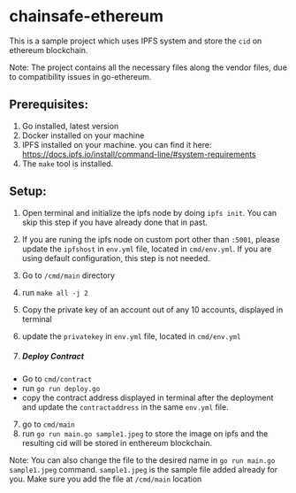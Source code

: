 # chainsafe-ethereum

This is a sample project which uses IPFS system and store the `cid` on ethereum blockchain. 

Note: 
      The project contains all the necessary files along the vendor files, due to compatibility issues in go-ethereum.
     
     
Prerequisites:
---------------

1. Go installed, latest version
2. Docker installed on your machine
3. IPFS installed on your machine. you can find it here: <a>https://docs.ipfs.io/install/command-line/#system-requirements</a>
4. The `make` tool is installed.

Setup:
--------------
1) Open terminal and initialize the ipfs node by doing `ipfs init`. You can skip this step if you have already done that in past.
2) If you are runing the ipfs node on custom port other than `:5001`, please update the `ipfshost` in `env.yml` file, located in `cmd/env.yml`. If you are using        default configuration, this step is not needed.
3) Go to `/cmd/main` directory
4) run `make all -j 2` 
5) Copy the private key of an account out of any 10 accounts, displayed in terminal
6) update the `privatekey` in `env.yml` file, located in `cmd/env.yml`

6) <h5>Deploy Contract</h5> 

- Go to `cmd/contract`
- run `go run deploy.go`
- copy the contract address displayed in terminal after the deployment and update the `contractaddress` in the same `env.yml` file.

7) go to `cmd/main`
8) run `go run main.go sample1.jpeg` to store the image on ipfs and the resulting cid will be stored in enthereum blockchain.

Note: You can also change the file to the desired name in `go run main.go sample1.jpeg` command. `sample1.jpeg` is the sample file added already for you. 
      Make sure you add the file at `/cmd/main` location
